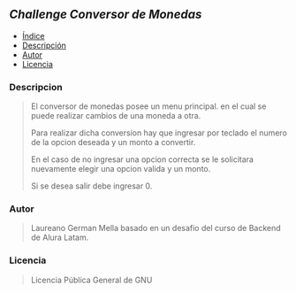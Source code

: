 ## <em>Challenge Conversor de Monedas</em>


- [Índice](#índice)
- [Descripción](#descripción-del-proyecto)
- [Autor](#autor)
- [Licencia](#licencia)

### Descripcion

>El conversor de monedas posee un menu principal.
en el cual se puede realizar cambios de una moneda a otra.
>
>Para realizar dicha conversion hay que ingresar por teclado
el numero de la opcion deseada y un monto a convertir.
>
>En el caso de no ingresar una opcion correcta se le solicitara nuevamente elegir
una opcion valida y un monto.
> 
> Si se desea salir debe ingresar 0.

### Autor
>Laureano German Mella basado en un desafio del curso de Backend de Alura Latam.

### Licencia
>Licencia Pública General de GNU 

